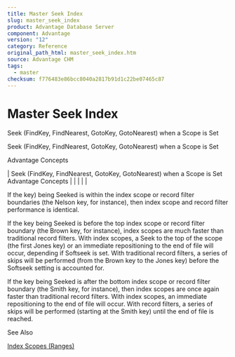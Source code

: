 ```yaml
---
title: Master Seek Index
slug: master_seek_index
product: Advantage Database Server
component: Advantage
version: "12"
category: Reference
original_path_html: master_seek_index.htm
source: Advantage CHM
tags:
  - master
checksum: f776483e86bcc8040a2817b91d1c22be07465c87
---
```


# Master Seek Index

Seek (FindKey, FindNearest, GotoKey, GotoNearest) when a Scope is Set

Seek (FindKey, FindNearest, GotoKey, GotoNearest) when a Scope is Set

Advantage Concepts

| Seek (FindKey, FindNearest, GotoKey, GotoNearest) when a Scope is Set  Advantage Concepts |  |  |  |  |

If the key) being Seeked is within the index scope or record filter boundaries (the Nelson key, for instance), then index scope and record filter performance is identical.

If the key being Seeked is before the top index scope or record filter boundary (the Brown key, for instance), index scopes are much faster than traditional record filters. With index scopes, a Seek to the top of the scope (the first Jones key) or an immediate repositioning to the end of file will occur, depending if Softseek is set. With traditional record filters, a series of skips will be performed (from the Brown key to the Jones key) before the Softseek setting is accounted for.

If the key being Seeked is after the bottom index scope or record filter boundary (the Smith key, for instance), then index scopes are once again faster than traditional record filters. With index scopes, an immediate repositioning to the end of file will occur. With record filters, a series of skips will be performed (starting at the Smith key) until the end of file is reached.

See Also

[Index Scopes (Ranges)](master_index_scopes_ranges.md)
